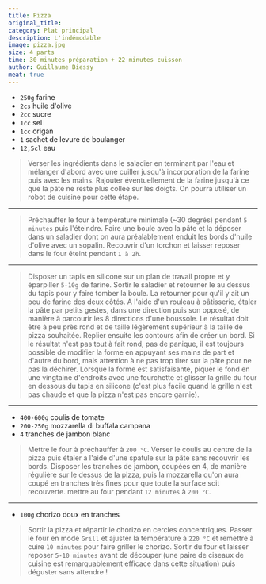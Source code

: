 ```yaml
---
title: Pizza
original_title: 
category: Plat principal
description: L'indémodable
image: pizza.jpg
size: 4 parts
time: 30 minutes préparation + 22 minutes cuisson
author: Guillaume Biessy
meat: true
---
```


* `250g` farine
* `2cs` huile d'olive
* `2cc` sucre
* `1cc` sel
* `1cc` origan
* `1` sachet de levure de boulanger
* `12,5cl` eau

> Verser les ingrédients dans le saladier en terminant par l'eau et mélanger d'abord avec une cuiller jusqu'à incorporation de la farine puis avec les mains. Rajouter éventuellement de la farine jusqu'à ce que la pâte ne reste plus collée sur les doigts. On pourra utiliser un robot de cuisine pour cette étape.

---

> Préchauffer le four à température minimale (~30 degrés) pendant `5 minutes` puis l'éteindre. Faire une boule avec la pâte et la déposer dans un saladier dont on aura préalablement enduit les bords d'huile d'olive avec un sopalin. Recouvrir d'un torchon et laisser reposer dans le four éteint pendant `1 à 2h`.

---

> Disposer un tapis en silicone sur un plan de travail propre et y éparpiller `5-10g` de farine. Sortir le saladier et retourner le au dessus du tapis pour y faire tomber la boule. La retourner pour qu'il y ait un peu de farine des deux côtés. A l'aide d'un rouleau à pâtisserie, étaler la pâte par petits gestes, dans une direction puis son opposé, de manière à parcourir les 8 directions d'une boussole. Le résultat doit être à peu près rond et de taille légèrement supérieur à la taille de pizza souhaitée. Replier ensuite les contours afin de créer un bord. Si le résultat n'est pas tout à fait rond, pas de panique, il est toujours possible de modifier la forme en appuyant ses mains de part et d'autre du bord, mais attention à ne pas trop tirer sur la pâte pour ne pas la déchirer. Lorsque la forme est satisfaisante, piquer le fond en une vingtaine d'endroits avec une fourchette et glisser la grille du four en dessous du tapis en silicone (c'est plus facile quand la grille n'est pas chaude et que la pizza n'est pas encore garnie).

---

* `400-600g` coulis de tomate
* `200-250g` mozzarella di buffala campana
* `4` tranches de jambon blanc

> Mettre le four à préchauffer à `200 °C`. Verser le coulis au centre de la pizza puis étaler à l'aide d'une spatule sur la pâte sans recouvrir les bords. Disposer les tranches de jambon, coupées en 4, de manière régulière sur le dessus de la pizza, puis la mozzarella qu'on aura coupé en tranches très fines pour que toute la surface soit recouverte. mettre au four pendant `12 minutes` à `200 °C`.

---

* `100g` chorizo doux en tranches

> Sortir la pizza et répartir le chorizo en cercles concentriques. Passer le four en mode `Grill` et ajuster la température à `220 °C` et remettre à cuire `10 minutes` pour faire griller le chorizo. Sortir du four et laisser reposer `5-10 minutes` avant de découper (une paire de ciseaux de cuisine est remarquablement efficace dans cette situation) puis déguster sans attendre !
